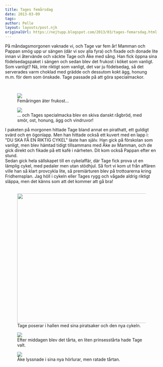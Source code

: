 ```yaml
---
title: Tages femårsdag
date: 2013-03-09
tags: 	
author: Pelle
layout: layouts/post.njk
originalUrl: https://nejtupp.blogspot.com/2013/03/tages-femarsdag.html
---
```


På måndagsmorgonen vaknade vi, och Tage var fem år! Mamman och Pappan smög upp ur sängen (där vi sov alla fyra) och fixade och donade lite innan vi återvände och väckte Tage och Åke med sång. Han fick öppna sina födelsedagspaket i sängen och sedan blev det frukost i köket som vanligt. Som vanligt? Nä, inte riktigt som vanligt, det var ju födelsedag, så det serverades varm choklad med grädde och dessutom kokt ägg, honung m.m. för dem som önskade. Tage passade på att göra specialmackor.</div><div class="separator" style="clear: both; text-align: center;"><br></div>

<figure>
	<img src="../../../../img/Tages+fo%CC%88delsedag-PERK1798.jpg">
	<figcaption>Femåringen äter frukost...</figcaption>
</figure>

<figure>
	<img src="../../../../img/Tages+fo%CC%88delsedag-PERK1802.jpg">
	<figcaption>... och Tages specialmacka blev en skiva danskt rågbröd, med smör, ost, honung, ägg och vindruvor!</figcaption>
</figure>I paketen på morgonen hittade Tage bland annat en pirathatt, ett guldigt svärd och en ögonlapp. Men han hittade också ett kuvert med en lapp i: "DU SKA FÅ EN RIKTIG CYKEL" läste han själv. Han gick på förskolan som vanligt, men blev hämtad tidigt tillsammans med Åke av Mamman, och de gick direkt och fikade på ett kafé i närheten. Dit kom också Pappan efter en stund.<br>Sedan gick hela sällskapet till en cykelaffär, där Tage fick prova ut en lämplig cykel, med pedaler men utan stödhjul. Så fort vi kom ut från affären ville han så klart provcykla lite, så premiärturen blev på trottoarerna kring Fridhemsplan. Jag höll i cykeln eller Tages rygg och vågade aldrig riktigt släppa, men det känns som att det kommer att gå bra!<br><br>

<figure>
	<img src="../../../../img/Tages+fo%CC%88delsedag-PERK1854.jpg" width="426">
	<figcaption>Tage poserar i hallen med sina piratsaker och den nya cykeln.</figcaption>
</figure>

<figure>
	<img src="../../../../img/Tages+fo%CC%88delsedag-PERK1857.jpg">
	<figcaption>Efter middagen blev det tårta, en liten prinsesstårta hade Tage valt.</figcaption>
</figure>

<figure>
	<img src="../../../../img/Tages+fo%CC%88delsedag-PERK1865.jpg">
	<figcaption>Åke lyssnade i sina nya hörlurar, men ratade tårtan.</figcaption>
</figure><div class="separator" style="clear: both; text-align: center;"><br></div><br>
